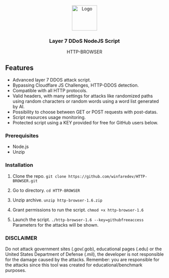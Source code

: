

<br />
<p align="center">
 <a href="https://github.com/user/repo">
    <img src="https://www.jetbrains.com/guide/assets/nodejs-icon-b7d12c95.svg" alt="Logo" width="80" height="80">
 </a>

 <h3 align="center">Layer 7 DDoS NodeJS Script</h3>

 <p align="center">
    HTTP-BROWSER
    <br />
 </p>
</p>

## Features

- Advanced layer 7 DDOS attack script.
- Bypassing Cloudflare JS Challenges, HTTP-DDOS detection.
- Compatible with all HTTP protocols.
- Valid headers, with many settings for attacks like randomized paths using random characters or random words using a word list generated by AI.
- Possibility to choose between GET or POST requests with post-datas.
- Script resources usage monitoring.
- Protected script using a KEY provided for free for GitHub users below.

### Prerequisites

- Node.js
- Unzip

### Installation

1. Clone the repo.
``` git clone https://github.com/winfaredev/HTTP-BROWSER.git ```

2. Go to directory.
```cd HTTP-BROWSER```
3. Unzip archive.
```unzip http-browser-1.6.zip```
4. Grant permissions to run the script.
```chmod +x http-browser-1.6```
5. Launch the script.
```./http-browser-1.6 --key=githubfreeaccess```
Parameters for the attacks will be shown.

### DISCLAIMER

Do not attack government sites (.gov/.gob), educational pages (.edu) or the United States Department of Defense (.mil), 
the developer is not responsible for the damage caused by the attacks. 
Remember: you are responsible for the attacks since this tool was created for educational/benchmark purposes.
